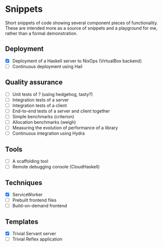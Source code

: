 # Snippets

Short snippets of code showing several component pieces of functionality. These
are intended more as a source of snippets and a playground for me, rather than a
formal demonstration.

## Deployment
- [x] Deployment of a Haskell server to NixOps (VirtualBox backend)
- [ ] Continuous deployment using Hail

## Quality assurance
- [ ] Unit tests of ? (using hedgehog, tasty?)
- [ ] Integration tests of a server
- [ ] Integration tests of a client
- [ ] End-to-end tests of a server and client together
- [ ] Simple benchmarks (criterion)
- [ ] Allocation benchmarks (weigh)
- [ ] Measuring the evolution of performance of a library
- [ ] Continuous integration using Hydra

## Tools
- [ ] A scaffolding tool
- [ ] Remote debugging console (CloudHaskell)

## Techniques
- [x] ServiceWorker
- [ ] Prebuilt frontend files
- [ ] Build-on-demand frontend

## Templates
- [x] Trivial Servant server
- [ ] Trivial Reflex application
